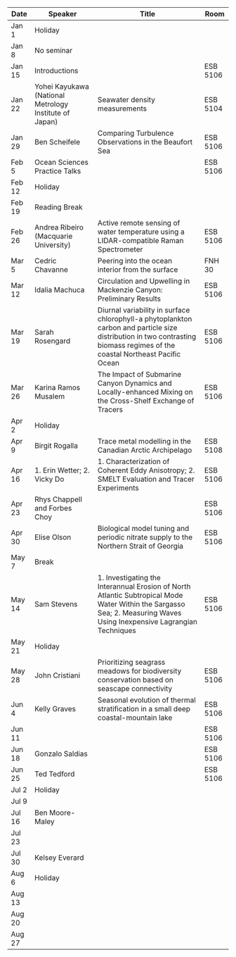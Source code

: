 Date    |   Speaker                                                 |   Title                                                                                                                                                                       |   Room
--------|-----------------------------------------------------------|-------------------------------------------------------------------------------------------------------------------------------------------------------------------------------|------------
Jan 1   |   Holiday                                                 |                                                                                                                                                                               |
Jan 8   |   No seminar                                              |                                                                                                                                                                               |
Jan 15  |   Introductions                                           |                                                                                                                                                                               |   ESB 5106
Jan 22  |   Yohei Kayukawa (National Metrology Institute of Japan)  |   Seawater density measurements                                                                                                                                               |   ESB 5104
Jan 29  |   Ben Scheifele                                           |   Comparing Turbulence Observations in the Beaufort Sea                                                                                                                       |   ESB 5106
Feb 5   |   Ocean Sciences Practice Talks                           |                                                                                                                                                                               |   ESB 5106
Feb 12  |   Holiday                                                 |                                                                                                                                                                               |
Feb 19  |   Reading Break                                           |                                                                                                                                                                               |
Feb 26  |   Andrea Ribeiro (Macquarie University)                   |   Active remote sensing of water temperature using a LIDAR-compatible Raman Spectrometer                                                                                      |   ESB 5106
Mar 5   |   Cedric Chavanne                                         |   Peering into the ocean interior from the surface                                                                                                                            |   FNH 30
Mar 12  |   Idalia Machuca                                          |   Circulation and Upwelling in Mackenzie Canyon: Preliminary Results                                                                                                          |   ESB 5106
Mar 19  |   Sarah Rosengard                                         |   Diurnal variability in surface chlorophyll-a phytoplankton carbon and particle size distribution in two contrasting biomass regimes of the coastal Northeast Pacific Ocean  |   ESB 5106
Mar 26  |   Karina Ramos Musalem                                    |  The Impact of Submarine Canyon Dynamics and Locally-enhanced Mixing on the Cross-Shelf Exchange of Tracers                                                                   |   ESB 5106
Apr 2   |   Holiday                                                 |                                                                                                                                                                               |
Apr 9   |   Birgit Rogalla                                          |  Trace metal modelling in the Canadian Arctic Archipelago                                                                                                                     |   ESB 5108
Apr 16  |   1. Erin Wetter; 2. Vicky Do                             |  1. Characterization of Coherent Eddy Anisotropy; 2. SMELT Evaluation and Tracer Experiments                                                                                  |   ESB 5106
Apr 23  |   Rhys Chappell and Forbes Choy                           |                                                                                                                                                                               |   ESB 5106
Apr 30  |   Elise Olson                                             |   Biological model tuning and periodic nitrate supply to the Northern Strait of Georgia                                                                                       |   ESB 5106
May 7   |   Break                                                   |                                                                                                                                                                               |
May 14  |   Sam Stevens                                             |   1. Investigating the Interannual Erosion of North Atlantic Subtropical Mode Water Within the Sargasso Sea; 2. Measuring Waves Using Inexpensive Lagrangian Techniques       |   ESB 5106
May 21  |   Holiday                                                 |                                                                                                                                                                               |
May 28  |   John Cristiani                                          |   Prioritizing seagrass meadows for biodiversity conservation based on seascape connectivity                                                                                  |   ESB 5106
Jun 4   |   Kelly Graves                                            |   Seasonal evolution of thermal stratification in a small deep coastal-mountain lake                                                                                          |   ESB 5106
Jun 11  |                                                           |                                                                                                                                                                               |   ESB 5106
Jun 18  |   Gonzalo Saldias                                         |                                                                                                                                                                               |   ESB 5106
Jun 25  |   Ted Tedford                                             |                                                                                                                                                                               |   ESB 5106
Jul 2   |   Holiday                                                 |                                                                                                                                                                               |
Jul 9   |                                                           |                                                                                                                                                                               |
Jul 16  |  Ben Moore-Maley                                          |                                                                                                                                                                               |
Jul 23  |                                                           |                                                                                                                                                                               |
Jul 30  |   Kelsey Everard                                          |                                                                                                                                                                               |
Aug 6   |   Holiday                                                 |                                                                                                                                                                               |
Aug 13  |                                                           |                                                                                                                                                                               |
Aug 20  |                                                           |                                                                                                                                                                               |
Aug 27  |                                                           |                                                                                                                                                                               |
